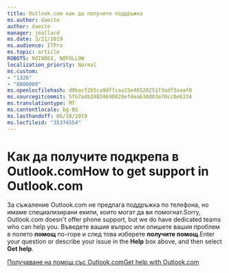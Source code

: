```yaml
---
title: Outlook.com как да получите поддръжка
ms.author: daeite
author: daeite
manager: joallard
ms.date: 3/21/2019
ms.audience: ITPro
ms.topic: article
ROBOTS: NOINDEX, NOFOLLOW
localization_priority: Normal
ms.custom:
- "1326"
- "8000080"
ms.openlocfilehash: d0bacf2b5ca9dffcaa15e46520251f3adf3aaaf0
ms.sourcegitcommit: 5fb7a4b28859690020efdea630d03e70cc0e6334
ms.translationtype: MT
ms.contentlocale: bg-BG
ms.lasthandoff: 06/28/2019
ms.locfileid: "35374554"
---
```

# <a name="how-to-get-support-in-outlookcom"></a><span data-ttu-id="5cf21-102">Как да получите подкрепа в Outlook.com</span><span class="sxs-lookup"><span data-stu-id="5cf21-102">How to get support in Outlook.com</span></span>

<span data-ttu-id="5cf21-103">За съжаление Outlook.com не предлага поддръжка по телефона, но имаме специализирани екипи, които могат да ви помогнат.</span><span class="sxs-lookup"><span data-stu-id="5cf21-103">Sorry, Outlook.com doesn't offer phone support, but we do have dedicated teams who can help you.</span></span>
<span data-ttu-id="5cf21-104">Въведете вашия въпрос или опишете вашия проблем в полето **помощ** по-горе и след това изберете **получите помощ**.</span><span class="sxs-lookup"><span data-stu-id="5cf21-104">Enter your question or describe your issue in the **Help** box above, and then select **Get help**.</span></span>

[<span data-ttu-id="5cf21-105">Получаване на помощ със Outlook.com</span><span class="sxs-lookup"><span data-stu-id="5cf21-105">Get help with Outlook.com</span></span>](https://support.office.com/article/40676ad0-c831-45ac-a023-5be633be798d)

